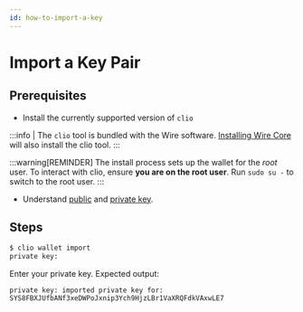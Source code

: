```yaml
---
id: how-to-import-a-key
---
```


# Import a Key Pair

## Prerequisites

* Install the currently supported version of `clio`

:::info
| The `clio` tool is bundled with the Wire software. [Installing Wire Core](/docs/getting-started/install-dependencies.md) will also install the clio tool.
:::

:::warning[REMINDER]
The install process sets up the wallet for the *root* user. To interact with clio, ensure **you are on the root user**. Run `sudo su -` to switch to the root user.
:::

* Understand [public](/docs/introduction/glossary.md#public-key) and [private key](/docs/introduction/glossary.md#private-key).

## Steps

```sh
$ clio wallet import
private key: 
```

Enter your private key. Expected output:

```console
private key: imported private key for: SYS8FBXJUfbANf3xeDWPoJxnip3Ych9HjzLBr1VaXRQFdkVAxwLE7
```

